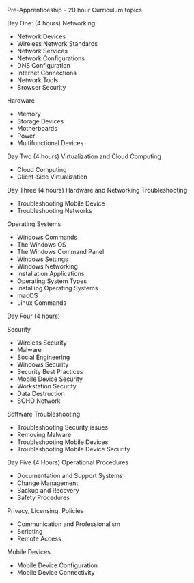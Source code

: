Pre-Apprenticeship – 20 hour Curriculum topics

Day One: (4 hours)
Networking
- Network Devices
- Wireless Network Standards
- Network Services
- Network Configurations
- DNS Configuration
- Internet Connections
- Network Tools
- Browser Security

Hardware
- Memory
- Storage Devices
- Motherboards
- Power
- Multifunctional Devices

Day Two (4 hours)
Virtualization and Cloud Computing
- Cloud Computing
- Client-Side Virtualization

Day Three (4 hours)
Hardware and Networking Troubleshooting
- Troubleshooting Mobile Device
- Troubleshooting Networks

Operating Systems
- Windows Commands
- The Windows OS
- The Windows Command Panel
- Windows Settings
- Windows Networking
- Installation Applications
- Operating System Types
- Installing Operating Systems
- macOS
- Linux Commands

Day Four (4 hours)

Security
- Wireless Security
- Malware
- Social Engineering
- Windows Security
- Security Best Practices
- Mobile Device Security
- Workstation Security
- Data Destruction
- SOHO Network

Software Troubleshooting
- Troubleshooting Security issues
- Removing Malware
- Troubleshooting Mobile Devices
- Troubleshooting Mobile Device Security

Day Five (4 Hours)
Operational Procedures
- Documentation and Support Systems
- Change Management
- Backup and Recovery
- Safety Procedures

Privacy, Licensing, Policies
- Communication and Professionalism
- Scripting
- Remote Access

Mobile Devices
- Mobile Device Configuration
- Mobile Device Connectivity